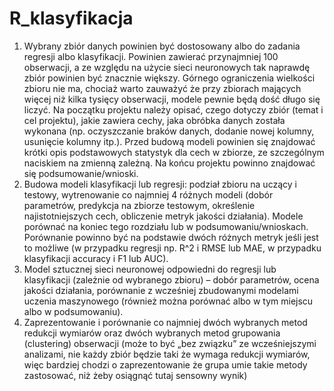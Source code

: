 # R_klasyfikacja

1. Wybrany zbiór danych powinien być dostosowany albo do zadania regresji albo klasyfikacji.
Powinien zawierać przynajmniej 100 obserwacji, a ze względu na użycie sieci neuronowych tak
naprawdę zbiór powinien być znacznie większy. Górnego ograniczenia wielkości zbioru nie ma,
chociaż warto zauważyć że przy zbiorach mających więcej niż kilka tysięcy obserwacji, modele
pewnie będą dość długo się liczyć. Na początku projektu należy opisać, czego dotyczy zbiór
(temat i cel projektu), jakie zawiera cechy, jaka obróbka danych została wykonana (np.
oczyszczanie braków danych, dodanie nowej kolumny, usunięcie kolumny itp.). Przed budową
modeli powinien się znajdować krótki opis podstawowych statystyk dla cech w zbiorze, ze
szczególnym naciskiem na zmienną zależną. Na końcu projektu powinno znajdować się
podsumowanie/wnioski.
2. Budowa modeli klasyfikacji lub regresji: podział zbioru na uczący i testowy, wytrenowanie co
najmniej 4 różnych modeli (dobór parametrów, predykcja na zbiorze testowym, określenie
najistotniejszych cech, obliczenie metryk jakości działania). Modele porównać na koniec tego
rozdziału lub w podsumowaniu/wnioskach. Porównanie powinno być na podstawie dwóch różnych
metryk jeśli jest to możliwe (w przypadku regresji np. R^2 i RMSE lub MAE, w przypadku
klasyfikacji accuracy i F1 lub AUC).
3. Model sztucznej sieci neuronowej odpowiedni do regresji lub klasyfikacji (zależnie od
wybranego zbioru) – dobór parametrów, ocena jakości działania, porównanie z wcześniej
zbudowanymi modelami uczenia maszynowego (również można porównać albo w tym miejscu
albo w podsumowaniu).
4. Zaprezentowanie i porównanie co najmniej dwóch wybranych metod redukcji wymiarów oraz
dwóch wybranych metod grupowania (clustering) obserwacji (może to być „bez związku” ze
wcześniejszymi analizami, nie każdy zbiór będzie taki że wymaga redukcji wymiarów, więc
bardziej chodzi o zaprezentowanie że grupa umie takie metody zastosować, niż żeby osiągnąć tutaj
sensowny wynik)
